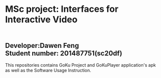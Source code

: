 # MSc project: Interfaces for Interactive Video 
## <br/>Developer:Dawen Feng</br> Student number: 201487751(sc20df)
This repositories contains GoKu Project and GoKuPlayer application's apk as well as the Software Usage Instruction.
